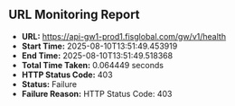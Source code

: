 ## URL Monitoring Report

- **URL:** https://api-gw1-prod1.fisglobal.com/gw/v1/health
- **Start Time:** 2025-08-10T13:51:49.453919
- **End Time:** 2025-08-10T13:51:49.518368
- **Total Time Taken:** 0.064449 seconds
- **HTTP Status Code:** 403
- **Status:** Failure
- **Failure Reason:** HTTP Status Code: 403
